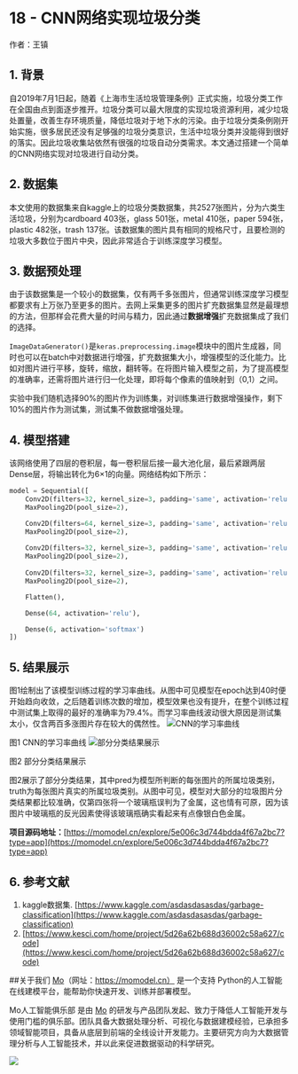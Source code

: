 # 18 - CNN网络实现垃圾分类

作者：王镇

## 1. 背景
自2019年7月1日起，随着《上海市生活垃圾管理条例》正式实施，垃圾分类工作在全国由点到面逐步推开。垃圾分类可以最大限度的实现垃圾资源利用，减少垃圾处置量，改善生存环境质量，降低垃圾对于地下水的污染。由于垃圾分类条例刚开始实施，很多居民还没有足够强的垃圾分类意识，生活中垃圾分类并没能得到很好的落实。因此垃圾收集站依然有很强的垃圾自动分类需求。本文通过搭建一个简单的CNN网络实现对垃圾进行自动分类。


## 2. 数据集
本文使用的数据集来自kaggle上的垃圾分类数据集，共2527张图片，分为六类生活垃圾，分别为cardboard 403张，glass 501张，metal 410张，paper 594张，plastic 482张，trash 137张。该数据集的图片具有相同的规格尺寸，且要检测的垃圾大多数位于图片中央，因此非常适合于训练深度学习模型。


## 3. 数据预处理
由于该数据集是一个较小的数据集，仅有两千多张图片，但通常训练深度学习模型都要求有上万张乃至更多的图片。去网上采集更多的图片扩充数据集显然是最理想的方法，但那样会花费大量的时间与精力，因此通过**数据增强**扩充数据集成了我们的选择。

```ImageDataGenerator()```是```keras.preprocessing.image```模块中的图片生成器，同时也可以在batch中对数据进行增强，扩充数据集大小，增强模型的泛化能力。比如对图片进行平移，旋转，缩放，翻转等。在将图片输入模型之前，为了提高模型的准确率，还需将图片进行归一化处理，即将每个像素的值映射到（0,1）之间。

实验中我们随机选择90%的图片作为训练集，对训练集进行数据增强操作，剩下10%的图片作为测试集，测试集不做数据增强处理。


## 4. 模型搭建
该网络使用了四层的卷积层，每一卷积层后接一最大池化层，最后紧跟两层Dense层，将输出转化为6×1的向量。网络结构如下所示：

```python
model = Sequential([
    Conv2D(filters=32, kernel_size=3, padding='same', activation='relu', input_shape=(300, 300, 3)),
    MaxPooling2D(pool_size=2),

    Conv2D(filters=64, kernel_size=3, padding='same', activation='relu'),
    MaxPooling2D(pool_size=2),
    
    Conv2D(filters=32, kernel_size=3, padding='same', activation='relu'),
    MaxPooling2D(pool_size=2),
    
    Conv2D(filters=32, kernel_size=3, padding='same', activation='relu'),
    MaxPooling2D(pool_size=2),

    Flatten(),

    Dense(64, activation='relu'),

    Dense(6, activation='softmax')
])
```

## 5. 结果展示
图1绘制出了该模型训练过程的学习率曲线。从图中可见模型在epoch达到40时便开始趋向收敛，之后随着训练次数的增加，模型效果也没有提升，在整个训练过程中测试集上取得的最好的准确率为79.4%。而学习率曲线波动很大原因是测试集太小，仅含两百多涨图片存在较大的偶然性。
![CNN的学习率曲线](https://imgbed.momodel.cn/1582880806783-4183a03e-c7f5-4ed5-b4fe-bb59a06ef566.png)

图1 CNN的学习率曲线
![部分分类结果展示](https://imgbed.momodel.cn/1582880835704-92f949a5-70ca-4d01-b574-00600ef1974e.png)

图2 部分分类结果展示


图2展示了部分分类结果，其中pred为模型所判断的每张图片的所属垃圾类别，truth为每张图片真实的所属垃圾类别。从图中可见，模型对大部分的垃圾图片分类结果都比较准确，仅第四张将一个玻璃瓶误判为了金属，这也情有可原，因为该图片中玻璃瓶的反光因素使得该玻璃瓶确实看起来有点像银白色金属。

**项目源码地址：**[https://momodel.cn/explore/5e006c3d744bdda4f67a2bc7?type=app](https://momodel.cn/explore/5e006c3d744bdda4f67a2bc7?type=app)


## 6. 参考文献

1. kaggle数据集. [https://www.kaggle.com/asdasdasasdas/garbage-classification](https://www.kaggle.com/asdasdasasdas/garbage-classification)
1. [https://www.kesci.com/home/project/5d26a62b688d36002c58a627/code](https://www.kesci.com/home/project/5d26a62b688d36002c58a627/code)

##关于我们
[Mo](https://momodel.cn)（网址：https://momodel.cn） 是一个支持 Python的人工智能在线建模平台，能帮助你快速开发、训练并部署模型。

Mo人工智能俱乐部 是由 [Mo](https://momodel.cn) 的研发与产品团队发起、致力于降低人工智能开发与使用门槛的俱乐部。团队具备大数据处理分析、可视化与数据建模经验，已承担多领域智能项目，具备从底层到前端的全线设计开发能力。主要研究方向为大数据管理分析与人工智能技术，并以此来促进数据驱动的科学研究。

![](https://imgbed.momodel.cn/联系人.png)

